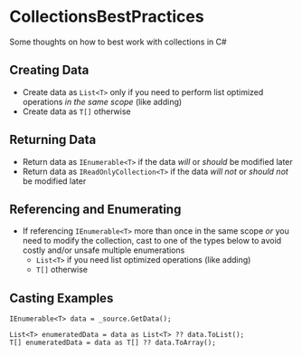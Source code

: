 # CollectionsBestPractices
Some thoughts on how to best work with collections in C#

## Creating Data
- Create data as `List<T>` only if you need to perform list optimized operations _in the same scope_ (like adding)
- Create data as `T[]` otherwise

## Returning Data
- Return data as `IEnumerable<T>` if the data _will_ or _should_ be modified later
- Return data as `IReadOnlyCollection<T>` if the data _will not_ or _should not_ be modified later

## Referencing and Enumerating
- If referencing `IEnumerable<T>` more than once in the same scope _or_ you need to modify the collection, cast to one of the types below to avoid costly and/or unsafe multiple enumerations
    - `List<T>` if you need list optimized operations (like adding)
    - `T[]` otherwise

## Casting Examples
    IEnumerable<T> data = _source.GetData();

    List<T> enumeratedData = data as List<T> ?? data.ToList();
    T[] enumeratedData = data as T[] ?? data.ToArray();